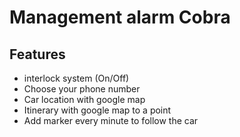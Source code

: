 # Management alarm Cobra

## Features
- interlock system (On/Off)
- Choose your phone number 
- Car location with google map
- Itinerary with google map to a point
- Add marker every minute to follow the car
